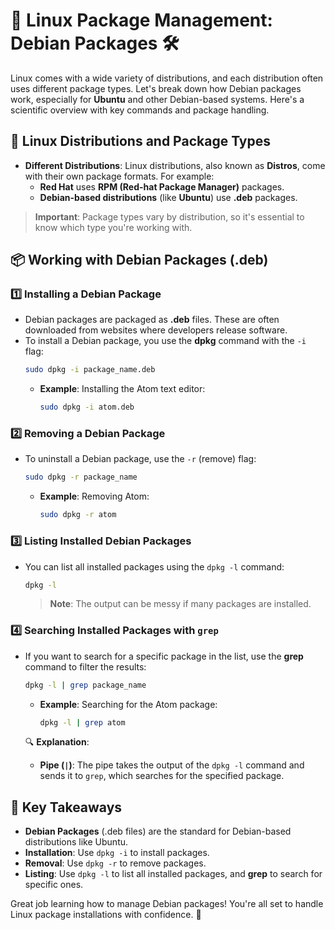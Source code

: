 # 🐧 Linux Package Management: Debian Packages 🛠️

Linux comes with a wide variety of distributions, and each distribution often uses different package types. Let's break down how Debian packages work, especially for **Ubuntu** and other Debian-based systems. Here's a scientific overview with key commands and package handling.

## 🎯 Linux Distributions and Package Types
- **Different Distributions**: Linux distributions, also known as **Distros**, come with their own package formats. For example:
  - **Red Hat** uses **RPM (Red-hat Package Manager)** packages.
  - **Debian-based distributions** (like **Ubuntu**) use **.deb** packages.
  
> **Important**: Package types vary by distribution, so it's essential to know which type you're working with.

## 📦 Working with Debian Packages (.deb)
### 1️⃣ Installing a Debian Package
- Debian packages are packaged as **.deb** files. These are often downloaded from websites where developers release software.
- To install a Debian package, you use the **dpkg** command with the `-i` flag:
  ```bash
  sudo dpkg -i package_name.deb
  ```
  - **Example**: Installing the Atom text editor:
    ```bash
    sudo dpkg -i atom.deb
    ```
  
### 2️⃣ Removing a Debian Package
- To uninstall a Debian package, use the `-r` (remove) flag:
  ```bash
  sudo dpkg -r package_name
  ```
  - **Example**: Removing Atom:
    ```bash
    sudo dpkg -r atom
    ```

### 3️⃣ Listing Installed Debian Packages
- You can list all installed packages using the `dpkg -l` command:
  ```bash
  dpkg -l
  ```
  > **Note**: The output can be messy if many packages are installed.

### 4️⃣ Searching Installed Packages with `grep`
- If you want to search for a specific package in the list, use the **grep** command to filter the results:
  ```bash
  dpkg -l | grep package_name
  ```
  - **Example**: Searching for the Atom package:
    ```bash
    dpkg -l | grep atom
    ```

  🔍 **Explanation**:
  - **Pipe (`|`)**: The pipe takes the output of the `dpkg -l` command and sends it to `grep`, which searches for the specified package.

## 📝 Key Takeaways
- **Debian Packages** (.deb files) are the standard for Debian-based distributions like Ubuntu.
- **Installation**: Use `dpkg -i` to install packages.
- **Removal**: Use `dpkg -r` to remove packages.
- **Listing**: Use `dpkg -l` to list all installed packages, and **grep** to search for specific ones.

Great job learning how to manage Debian packages! You're all set to handle Linux package installations with confidence. 🎉